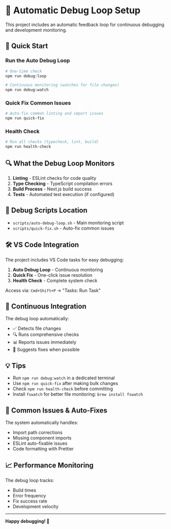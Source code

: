 # 🔧 Automatic Debug Loop Setup

This project includes an automatic feedback loop for continuous debugging and development monitoring.

## 🚀 Quick Start

### Run the Auto Debug Loop
```bash
# One-time check
npm run debug:loop

# Continuous monitoring (watches for file changes)
npm run debug:watch
```

### Quick Fix Common Issues
```bash
# Auto-fix common linting and import issues
npm run quick-fix
```

### Health Check
```bash
# Run all checks (typecheck, lint, build)
npm run health-check
```

## 🔍 What the Debug Loop Monitors

1. **Linting** - ESLint checks for code quality
2. **Type Checking** - TypeScript compilation errors
3. **Build Process** - Next.js build success
4. **Tests** - Automated test execution (if configured)

## 📁 Debug Scripts Location

- `scripts/auto-debug-loop.sh` - Main monitoring script
- `scripts/quick-fix.sh` - Auto-fix common issues

## 🛠️ VS Code Integration

The project includes VS Code tasks for easy debugging:

1. **Auto Debug Loop** - Continuous monitoring
2. **Quick Fix** - One-click issue resolution
3. **Health Check** - Complete system check

Access via: `Cmd+Shift+P` → "Tasks: Run Task"

## 🔄 Continuous Integration

The debug loop automatically:

- ✅ Detects file changes
- 🔍 Runs comprehensive checks
- 📊 Reports issues immediately
- 🔧 Suggests fixes when possible

## 💡 Tips

- Run `npm run debug:watch` in a dedicated terminal
- Use `npm run quick-fix` after making bulk changes
- Check `npm run health-check` before committing
- Install `fswatch` for better file monitoring: `brew install fswatch`

## 🚨 Common Issues & Auto-Fixes

The system automatically handles:

- Import path corrections
- Missing component imports
- ESLint auto-fixable issues
- Code formatting with Prettier

## 📈 Performance Monitoring

The debug loop tracks:
- Build times
- Error frequency
- Fix success rate
- Development velocity

---

**Happy debugging! 🎉**
